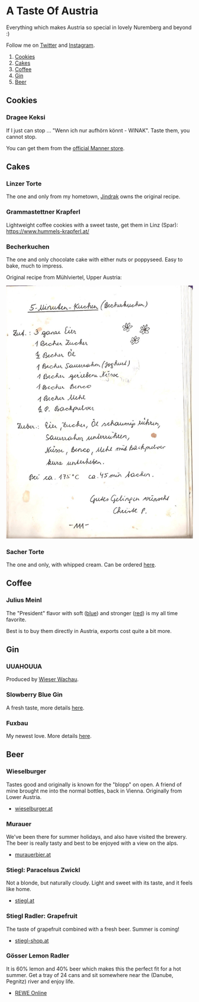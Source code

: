 # A Taste Of Austria

Everything which makes Austria so special in lovely Nuremberg and beyond :)

Follow me on [Twitter](https://twitter.com/dnsmichi) and [Instagram](https://www.instagram.com/netmichi/).

1. [Cookies](#cookies)
2. [Cakes](#cakes)
3. [Coffee](#coffee)
4. [Gin](#gin)
5. [Beer](#beer)

## Cookies <a id="cookies"></a>

### Dragee Keksi

If I just can stop ... "Wenn ich nur aufhörn könnt - WINAK". Taste them, you cannot stop.

You can get them from the [official Manner store](https://www.austriansupermarket.com/catalogsearch/result/?q=dragee+keksi).

## Cakes <a id="cakes"></a>

### Linzer Torte

The one and only from my hometown, [Jindrak](https://www.jindrak.at/original-linzer-torte/) owns the original recipe.

### Grammastettner Krapferl

Lightweight coffee cookies with a sweet taste, get them in Linz (Spar): https://www.hummels-krapferl.at/

### Becherkuchen

The one and only chocolate cake with either nuts or poppyseed. Easy to bake, much to impress.

Original recipe from Mühlviertel, Upper Austria:

![Becherkuchen](images/becherkuchen_recipe.jpg)

### Sacher Torte

The one and only, with whipped cream. Can be ordered [here](https://www.sacher.com/en/original-sacher-torte/).

## Coffee <a id="coffee"></a>

### Julius Meinl

The "President" flavor with soft ([blue](https://shop.meinl.com/euro_de/coffee/president-mild-gemahlen-500g.html))
and stronger ([red](https://shop.meinl.com/euro_de/president-gemahlen-500g.html)) is my all time favorite.

Best is to buy them directly in Austria, exports cost quite a bit more.



## Gin <a id="gin"></a>

### UUAHOUUA

Produced by [Wieser Wachau](https://www.wieserwachau.com/produkt/classic-gin-070l/).

### Slowberry Blue Gin

A fresh taste, more details [here](https://www.fuxbau-gin.at/).

### Fuxbau

My newest love. More details [here](https://www.fuxbau-gin.at/).


## Beer <a id="beer"></a>

### Wieselburger

Tastes good and originally is known for the "blopp" on open. A friend of mine brought me into the normal bottles, back in Vienna. Originally from Lower Austria.

- [wieselburger.at](https://www.wieselburger.at/)

### Murauer

We've been there for summer holidays, and also have visited the brewery. The beer is really tasty and best to be enjoyed with a view on the alps.

- [murauerbier.at](https://www.murauerbier.at/)

### Stiegl: Paracelsus Zwickl

Not a blonde, but naturally cloudy. Light and sweet with its taste, and it feels like home.

- [stiegl.at](https://www.stiegl.at/en/beers/classic-beers/stiegl-paracelsus-zwickl)

### Stiegl Radler: Grapefruit

The taste of grapefruit combined with a fresh beer. Summer is coming!

- [stiegl-shop.at](https://www.stiegl-shop.at/braushop/at/shop/5000/700000/Stiegl-Radler-Grapefruit/?card=4122)

### Gösser Lemon Radler

It is 60% lemon and 40% beer which makes this the perfect fit for a hot summer. Get a tray of 24 cans and sit somewhere near the (Danube, Pegnitz) river and enjoy life.

- [REWE Online](https://shop.rewe.de/PD2828882)




